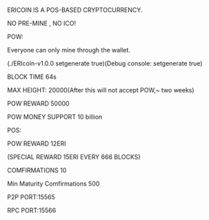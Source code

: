 ERICOIN IS A POS-BASED CRYPTOCURRENCY.

NO PRE-MINE , NO ICO!

POW:

Everyone can only mine through the wallet.

(./ERIcoin-v1.0.0 setgenerate true)(Debug console: setgenerate true)

BLOCK TIME  64s

MAX HEIGHT: 20000(After this will not accept POW,~ two weeks)

POW REWARD 50000

POW MONEY SUPPORT 10 billion

POS:

POW REWARD   12ERI

(SPECIAL REWARD 15ERI EVERY 666 BLOCKS)

COMFIRMATIONS 10

Min Maturity Comfirmations 500

P2P PORT:15565

RPC PORT:15566


